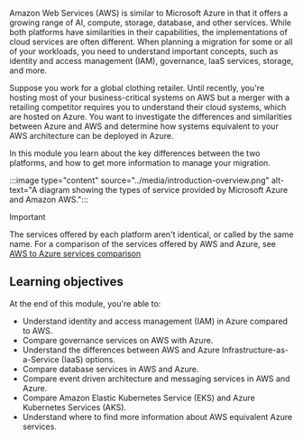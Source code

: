 Amazon Web Services (AWS) is similar to Microsoft Azure in that it offers a growing range of AI, compute, storage, database, and other services. While both platforms have similarities in their capabilities, the implementations of cloud services are often different. When planning a migration for some or all of your workloads, you need to understand important concepts, such as identity and access management (IAM), governance, IaaS services, storage, and more.

Suppose you work for a global clothing retailer. Until recently, you're hosting most of your business-critical systems on AWS but a merger with a retailing competitor requires you to understand their cloud systems, which are hosted on Azure. You want to investigate the differences and similarities between Azure and AWS and determine how systems equivalent to your AWS architecture can be deployed in Azure.

In this module you learn about the key differences between the two platforms, and how to get more information to manage your migration.

:::image type="content" source="../media/introduction-overview.png" alt-text="A diagram showing the types of service provided by Microsoft Azure and Amazon AWS.":::

> [!IMPORTANT]
> The services offered by each platform aren't identical, or called by the same name. For a comparison of the services offered by AWS and Azure, see [AWS to Azure services comparison](/azure/architecture/aws-professional/services)

## Learning objectives

At the end of this module, you're able to:

- Understand identity and access management (IAM) in Azure compared to AWS.
- Compare governance services on AWS with Azure.
- Understand the differences between AWS and Azure Infrastructure-as-a-Service (IaaS) options.
- Compare database services in AWS and Azure.
- Compare event driven architecture and messaging services in AWS and Azure.
- Compare Amazon Elastic Kubernetes Service (EKS) and Azure Kubernetes Services (AKS).
- Understand where to find more information about AWS equivalent Azure services.
